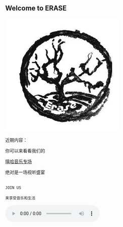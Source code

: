 ## Welcome to ERASE

<img src="eraselogo.jpg">

近期内容：

<p>你可以来看看我们的 </p>

[嘻哈音乐专场](https://mp.weixin.qq.com/s/UBlBFh8MkVT1pRS-ke0yKg) 

<p>绝对是一场视听盛宴 </p>


```markdown

JOIN US

来享受音乐和生活

```
<audio controls="controls">
  <source src="Radiohead - Spectre.mp3" type="audio/mp3" />

[支持我们]<iframe src="支付.html" frameborder="0"></iframe>
